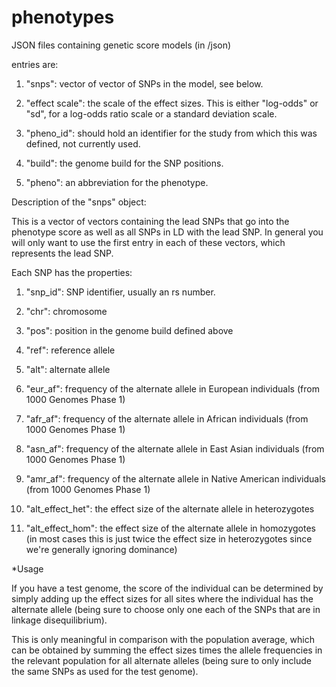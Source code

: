 # phenotypes

JSON files containing genetic score models (in /json)

entries are:

1. "snps": vector of vector of SNPs in the model, see below.

2. "effect scale": the scale of the effect sizes. This is either "log-odds" or "sd", for a log-odds ratio scale or a standard deviation scale.

3. "pheno_id": should hold an identifier for the study from which this was defined, not currently used.

4. "build": the genome build for the SNP positions. 

5. "pheno": an abbreviation for the phenotype. 

Description of the "snps" object:

This is a vector of vectors containing the lead SNPs that go into the phenotype score as well as all SNPs in LD with the lead SNP. In general you will only want to use the first entry in each of these vectors, which represents the lead SNP. 

Each SNP has the properties:

1. "snp_id": SNP identifier, usually an rs number. 

2. "chr": chromosome

3. "pos": position in the genome build defined above

4. "ref": reference allele

5. "alt": alternate allele

6. "eur_af": frequency of the alternate allele in European individuals (from 1000 Genomes Phase 1)

7. "afr_af": frequency of the alternate allele in African individuals (from 1000 Genomes Phase 1)

8. "asn_af": frequency of the alternate allele in East Asian individuals (from 1000 Genomes Phase 1)

9. "amr_af": frequency of the alternate allele in Native American individuals (from 1000 Genomes Phase 1)

10. "alt_effect_het": the effect size of the alternate allele in heterozygotes

11. "alt_effect_hom": the effect size of the alternate allele in homozygotes (in most cases this is just twice the effect size in heterozygotes since we're generally ignoring dominance)

*Usage

If you have a test genome, the score of the individual can be determined by simply adding up the effect sizes for all sites where the individual has the alternate allele (being sure to choose only one each of the SNPs that are in linkage disequilibrium). 

This is only meaningful in comparison with the population average, which can be obtained by summing the effect sizes times the allele frequencies in the relevant population for all alternate alleles (being sure to only include the same SNPs as used for the test genome). 

